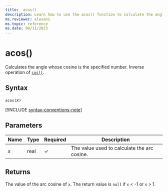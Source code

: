 ```yaml
---
title:  acos()
description: Learn how to use the acos() function to calculate the angle of the cosine input.
ms.reviewer: alexans
ms.topic: reference
ms.date: 04/11/2023
---
```

# acos()

Calculates the angle whose cosine is the specified number. Inverse operation of [`cos()`](cosfunction.md).

## Syntax

`acos(`*x*`)`

[!INCLUDE [syntax-conventions-note](../../includes/syntax-conventions-note.md)]

## Parameters

| Name | Type | Required | Description |
|--|--|--|--|
| *x* | real | &check; | The value used to calculate the arc cosine. |

## Returns

The value of the arc cosine of `x`. The return value is `null` if `x` < -1 or `x` > 1.
